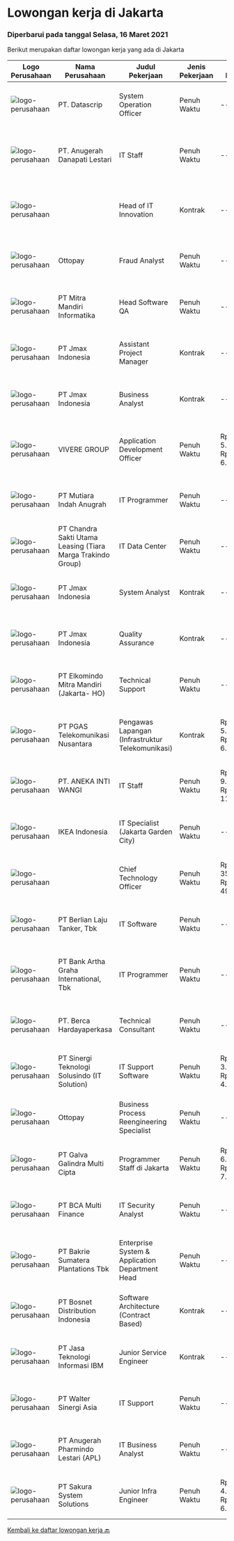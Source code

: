 
  # Lowongan kerja di Jakarta

  ### Diperbarui pada tanggal Selasa, 16 Maret 2021

  Berikut merupakan daftar lowongan kerja yang ada di Jakarta

  |Logo Perusahaan | Nama Perusahaan | Judul Pekerjaan | Jenis Pekerjaan | Gaji Pekerjaan | Lokasi | Deskripsi | Tanggal diunggah | Pranala |
  | -------------- | --------------- | --------------- | --------- | --------- | -------------- | ------- | ----------- | ----------- |
  |![logo-perusahaan](https://image-service-cdn.seek.com.au/8d6f0a5309b1a2621eba12d95dc11c21d51e5c80/ee4dce1061f3f616224767ad58cb2fc751b8d2dc)|PT. Datascrip|System Operation Officer|Penuh Waktu|---|Jakarta Raya|Tugas dan tanggung jawab: Memelihara ERP dan aplikasi internal yang digunakan oleh perusahaan Memberikan support dan membantu memecahkan masalah...|Senin, 15 Maret 2021|https://www.jobstreet.co.id/id/job/system-operation-officer-3480923?token=0~fa3bc7e1-490b-461d-9b95-ccfea8d3182b&sectionRank=1&jobId=jobstreet-id-job-3480923|
|![logo-perusahaan](https://image-service-cdn.seek.com.au/bcc247c689e347f782890e978fa46e744a7c72cd/ee4dce1061f3f616224767ad58cb2fc751b8d2dc)|PT. Anugerah Danapati Lestari|IT Staff|Penuh Waktu|---|Jakarta Raya|Persyaratan : - Minimal STM teknologi informatika/ D3 Teknik Komputer- Memiliki pengalaman mengenai service hardware komputer minimal 2 tahun-Memahami...|Senin, 15 Maret 2021|https://www.jobstreet.co.id/id/job/it-staff-3481482?token=0~fa3bc7e1-490b-461d-9b95-ccfea8d3182b&sectionRank=2&jobId=jobstreet-id-job-3481482|
|![logo-perusahaan](https://us.123rf.com/450wm/pavelstasevich/pavelstasevich1811/pavelstasevich181101027/112815900-stock-vector-no-image-available-icon-flat-vector.jpg?ver=6)||Head of IT Innovation|Kontrak|---|Jakarta Raya|Job Descriptions:Supervisory/Leadership Role: Seeks excellence in all developers disciplines inclusive of data processing, quality assurance,...|Senin, 15 Maret 2021|https://www.jobstreet.co.id/id/job/head-of-it-innovation-3481618?token=0~fa3bc7e1-490b-461d-9b95-ccfea8d3182b&sectionRank=3&jobId=jobstreet-id-job-3481618|
|![logo-perusahaan](https://image-service-cdn.seek.com.au/33a44d4722fb7830f55e10ddc9b932471616609d/ee4dce1061f3f616224767ad58cb2fc751b8d2dc)|Ottopay|Fraud Analyst|Penuh Waktu|---|Jakarta Raya|Deskripsi pekerjaan: Melakukan pemantauan terhadap transaksi mencurigakan Identifikasi dan implementasi prosedur untuk mengurangi resiko fraud antar...|Senin, 15 Maret 2021|https://www.jobstreet.co.id/id/job/fraud-analyst-3481951?token=0~fa3bc7e1-490b-461d-9b95-ccfea8d3182b&sectionRank=4&jobId=jobstreet-id-job-3481951|
|![logo-perusahaan](https://image-service-cdn.seek.com.au/a8a484db6d721d8f5ce28e85f63446dc8f63a2b7/ee4dce1061f3f616224767ad58cb2fc751b8d2dc)|PT Mitra Mandiri Informatika|Head Software QA|Penuh Waktu|---|Jakarta Raya|Candidate must possess at least Bachelor's Degree in Computer Science/Information Technology or equivalent. At least 3 Year(s) of working experience...|Senin, 15 Maret 2021|https://www.jobstreet.co.id/id/job/head-software-qa-3481190?token=0~fa3bc7e1-490b-461d-9b95-ccfea8d3182b&sectionRank=5&jobId=jobstreet-id-job-3481190|
|![logo-perusahaan](https://image-service-cdn.seek.com.au/ae50428795edda7e12b0a50a4421e33b5d3d7a4e/ee4dce1061f3f616224767ad58cb2fc751b8d2dc)|PT Jmax Indonesia|Assistant Project Manager|Kontrak|---|Jakarta Selatan|Persyaratan: Pendidikan minimal S1. Pengalaman minimal 5 tahun di bidang IT sebagai Project Manager. Memiliki Kemampuan komunikasi yang baik. Mampu...|Senin, 15 Maret 2021|https://www.jobstreet.co.id/id/job/assistant-project-manager-3481463?token=0~fa3bc7e1-490b-461d-9b95-ccfea8d3182b&sectionRank=6&jobId=jobstreet-id-job-3481463|
|![logo-perusahaan](https://image-service-cdn.seek.com.au/ae50428795edda7e12b0a50a4421e33b5d3d7a4e/ee4dce1061f3f616224767ad58cb2fc751b8d2dc)|PT Jmax Indonesia|Business Analyst|Kontrak|---|Jakarta Selatan|Persyaratan: Pendidikan minimal S1. Pengalaman minimal 3 tahun di bidang IT Sebagai Business Analyst / Product Owner. Memiliki kemampuan menganalisis,...|Senin, 15 Maret 2021|https://www.jobstreet.co.id/id/job/business-analyst-3481494?token=0~fa3bc7e1-490b-461d-9b95-ccfea8d3182b&sectionRank=7&jobId=jobstreet-id-job-3481494|
|![logo-perusahaan](https://image-service-cdn.seek.com.au/6ad5fd41530e2ae68410bffc06344a92b7aa76ce/ee4dce1061f3f616224767ad58cb2fc751b8d2dc)|VIVERE GROUP|Application Development Officer|Penuh Waktu|Rp. 5.000.000-Rp. 6.500.000|Jakarta Raya|Job Description: Create and maintenance the application program Create and manage all documentation of application program Manage data and request of...|Senin, 15 Maret 2021|https://www.jobstreet.co.id/id/job/application-development-officer-3481823?token=0~fa3bc7e1-490b-461d-9b95-ccfea8d3182b&sectionRank=8&jobId=jobstreet-id-job-3481823|
|![logo-perusahaan](https://image-service-cdn.seek.com.au/c88324c667eef2ac5661f95fe77407615f4d82ae/ee4dce1061f3f616224767ad58cb2fc751b8d2dc)|PT Mutiara Indah Anugrah|IT Programmer|Penuh Waktu|---|Jakarta Pusat|JOB DESCRIPTION: Responsible for operation and maintenance of IT General, Strong in network infrastructure and IT system as requested  Developing web...|Senin, 15 Maret 2021|https://www.jobstreet.co.id/id/job/it-programmer-3481927?token=0~fa3bc7e1-490b-461d-9b95-ccfea8d3182b&sectionRank=9&jobId=jobstreet-id-job-3481927|
|![logo-perusahaan](https://image-service-cdn.seek.com.au/3dbb8de92a9ab14159f0d58e855d71d82bb401a7/ee4dce1061f3f616224767ad58cb2fc751b8d2dc)|PT Chandra Sakti Utama Leasing (Tiara Marga Trakindo Group)|IT Data Center|Penuh Waktu|---|Jakarta Raya|Deskripsi Pekerjaan : Memastikan pengelolaan data center management dapat berjalan secara efektif Menerapkan metode dan prosedur administrasi sistem...|Senin, 15 Maret 2021|https://www.jobstreet.co.id/id/job/it-data-center-3481346?token=0~fa3bc7e1-490b-461d-9b95-ccfea8d3182b&sectionRank=10&jobId=jobstreet-id-job-3481346|
|![logo-perusahaan](https://image-service-cdn.seek.com.au/ae50428795edda7e12b0a50a4421e33b5d3d7a4e/ee4dce1061f3f616224767ad58cb2fc751b8d2dc)|PT Jmax Indonesia|System Analyst|Kontrak|---|Jakarta Selatan|Persyaratan: Pendidikan minimal S1. Pengalaman minimal 3 tahun di bidang IT sebagai System Analyst / Solution Architect. Memiliki kemampuan komunikasi...|Senin, 15 Maret 2021|https://www.jobstreet.co.id/id/job/system-analyst-3481515?token=0~fa3bc7e1-490b-461d-9b95-ccfea8d3182b&sectionRank=11&jobId=jobstreet-id-job-3481515|
|![logo-perusahaan](https://image-service-cdn.seek.com.au/ae50428795edda7e12b0a50a4421e33b5d3d7a4e/ee4dce1061f3f616224767ad58cb2fc751b8d2dc)|PT Jmax Indonesia|Quality Assurance|Kontrak|---|Jakarta Selatan|Persyaratan: Pendidikan minimal S1 Pengalaman minimal 3 tahun di bidang IT Software Quality Assurance/ Software tester Memiliki pengalaman di industry...|Senin, 15 Maret 2021|https://www.jobstreet.co.id/id/job/quality-assurance-3481608?token=0~fa3bc7e1-490b-461d-9b95-ccfea8d3182b&sectionRank=12&jobId=jobstreet-id-job-3481608|
|![logo-perusahaan](https://image-service-cdn.seek.com.au/f34628af7db6e589380656bc5a78ad1adfee8fa7/ee4dce1061f3f616224767ad58cb2fc751b8d2dc)|PT Elkomindo Mitra Mandiri (Jakarta- HO)|Technical Support|Penuh Waktu|---|Jakarta Raya|Responsibilities:·        Membangun jaringan dan memelihara jaringan yang sudah ada·        Memperbaiki / merakit pc·        Instalasi dan trouble...|Senin, 15 Maret 2021|https://www.jobstreet.co.id/id/job/technical-support-3481743?token=0~fa3bc7e1-490b-461d-9b95-ccfea8d3182b&sectionRank=13&jobId=jobstreet-id-job-3481743|
|![logo-perusahaan](https://image-service-cdn.seek.com.au/c0c52c3a9d596b4527feaccfcb92142bc5facc20/ee4dce1061f3f616224767ad58cb2fc751b8d2dc)|PT PGAS Telekomunikasi Nusantara|Pengawas Lapangan (Infrastruktur Telekomunikasi)|Kontrak|Rp. 5.000.000-Rp. 6.500.000|Jakarta Raya|Tugas : Bertanggung jawab dalam koordinasi dan pengendalian kegiatan proyek yang berjalan guna meminimalkan kesalahan yang ada di lapangan Kualifikasi...|Senin, 15 Maret 2021|https://www.jobstreet.co.id/id/job/pengawas-lapangan-infrastruktur-telekomunikasi-3481294?token=0~fa3bc7e1-490b-461d-9b95-ccfea8d3182b&sectionRank=14&jobId=jobstreet-id-job-3481294|
|![logo-perusahaan](https://image-service-cdn.seek.com.au/c43e3f9bc01ae1b86e10ab2569e49ee32d17ccd8/ee4dce1061f3f616224767ad58cb2fc751b8d2dc)|PT. ANEKA INTI WANGI|IT Staff|Penuh Waktu|Rp. 9.000.000-Rp. 11.000.000|Jakarta Pusat|Candidate must possess at least Bachelor's Degree in Computer Science/Information Technology or equivalent. At least 2 Year(s) of working experience...|Senin, 15 Maret 2021|https://www.jobstreet.co.id/id/job/it-staff-3481248?token=0~fa3bc7e1-490b-461d-9b95-ccfea8d3182b&sectionRank=15&jobId=jobstreet-id-job-3481248|
|![logo-perusahaan](https://image-service-cdn.seek.com.au/c526ed122512bc6ac451766186a2fc68946887aa/ee4dce1061f3f616224767ad58cb2fc751b8d2dc)|IKEA Indonesia|IT Specialist (Jakarta Garden City)|Penuh Waktu|---|Jakarta Timur|In order to provide support, maintain, and update current Application System according to the Service Level Agreement, and to manage an effective...|Senin, 15 Maret 2021|https://www.jobstreet.co.id/id/job/it-specialist-jakarta-garden-city-3481387?token=0~fa3bc7e1-490b-461d-9b95-ccfea8d3182b&sectionRank=16&jobId=jobstreet-id-job-3481387|
|![logo-perusahaan](https://us.123rf.com/450wm/pavelstasevich/pavelstasevich1811/pavelstasevich181101027/112815900-stock-vector-no-image-available-icon-flat-vector.jpg?ver=6)||Chief Technology Officer|Penuh Waktu|Rp. 35.000.000-Rp. 49.000.000|Jakarta Pusat|Qualifications and Requirements: Education: Bachelor Degree Experience: 5 years in software engineering and IT experience Maximum 40 years old People...|Senin, 15 Maret 2021|https://www.jobstreet.co.id/id/job/chief-technology-officer-3481968?token=0~fa3bc7e1-490b-461d-9b95-ccfea8d3182b&sectionRank=17&jobId=jobstreet-id-job-3481968|
|![logo-perusahaan](https://image-service-cdn.seek.com.au/58e6a87708365ad2b1ec78b1db1df244886d344d/ee4dce1061f3f616224767ad58cb2fc751b8d2dc)|PT Berlian Laju Tanker, Tbk|IT Software|Penuh Waktu|---|Jakarta Pusat|Job Descriptions: Ensuring new software application is well-developed and modified as requirement and met the project timeline. Reviewing business...|Senin, 15 Maret 2021|https://www.jobstreet.co.id/id/job/it-software-3481662?token=0~fa3bc7e1-490b-461d-9b95-ccfea8d3182b&sectionRank=18&jobId=jobstreet-id-job-3481662|
|![logo-perusahaan](https://image-service-cdn.seek.com.au/70fa0eb556930e429e3d8319f3e490ad555f1d13/ee4dce1061f3f616224767ad58cb2fc751b8d2dc)|PT Bank Artha Graha International, Tbk|IT Programmer|Penuh Waktu|---|Jakarta Raya|Job Descriptions Membuat dan mengembangkan application programming interfaces  Requirements Pendidikan minimal S1 Teknik Informatika / Komputer / IPK...|Senin, 15 Maret 2021|https://www.jobstreet.co.id/id/job/it-programmer-3481191?token=0~fa3bc7e1-490b-461d-9b95-ccfea8d3182b&sectionRank=19&jobId=jobstreet-id-job-3481191|
|![logo-perusahaan](https://image-service-cdn.seek.com.au/07808e0e0514b875ff9e370c520f3f76aeab9a82/ee4dce1061f3f616224767ad58cb2fc751b8d2dc)|PT. Berca Hardayaperkasa|Technical Consultant|Penuh Waktu|---|Jakarta Raya|Job Description: Develop existing funcion on ERP JD Edwards &amp; Ideampiere Simplify function on ERP JD Edwards &amp; Ideampiere Develop the latest...|Senin, 15 Maret 2021|https://www.jobstreet.co.id/id/job/technical-consultant-3481425?token=0~fa3bc7e1-490b-461d-9b95-ccfea8d3182b&sectionRank=20&jobId=jobstreet-id-job-3481425|
|![logo-perusahaan](https://image-service-cdn.seek.com.au/c70f76eb4939ee4b88593f2c0b62010d950c721a/ee4dce1061f3f616224767ad58cb2fc751b8d2dc)|PT Sinergi Teknologi Solusindo (IT Solution)|IT Support Software|Penuh Waktu|Rp. 3.500.000-Rp. 4.500.000|Jakarta Pusat|Responsibilities: Maintain client confidence and protects operations by keeping information confidential. Collaborate with technical writers to create...|Senin, 15 Maret 2021|https://www.jobstreet.co.id/id/job/it-support-software-3481607?token=0~fa3bc7e1-490b-461d-9b95-ccfea8d3182b&sectionRank=21&jobId=jobstreet-id-job-3481607|
|![logo-perusahaan](https://image-service-cdn.seek.com.au/33a44d4722fb7830f55e10ddc9b932471616609d/ee4dce1061f3f616224767ad58cb2fc751b8d2dc)|Ottopay|Business Process Reengineering Specialist|Penuh Waktu|---|Jakarta Raya|Job Description :  Develop and maintain sustainable tools that will help the Business Operations team to improve efficiency Responsible for the...|Senin, 15 Maret 2021|https://www.jobstreet.co.id/id/job/business-process-reengineering-specialist-3481952?token=0~fa3bc7e1-490b-461d-9b95-ccfea8d3182b&sectionRank=22&jobId=jobstreet-id-job-3481952|
|![logo-perusahaan](https://image-service-cdn.seek.com.au/d0d070d03995c64696f257a545317f26e3889a43/ee4dce1061f3f616224767ad58cb2fc751b8d2dc)|PT Galva Galindra Multi Cipta|Programmer Staff di Jakarta|Penuh Waktu|Rp. 6.000.000-Rp. 7.000.000|Jakarta Pusat|Deskripsi Pekerjaan: Bekerja sama dengan system analyst untuk mengembangkan software atau aplikasi yang berhubungan dengan kebutuhan bisnis perusahaan...|Senin, 15 Maret 2021|https://www.jobstreet.co.id/id/job/programmer-staff-di-jakarta-3481304?token=0~fa3bc7e1-490b-461d-9b95-ccfea8d3182b&sectionRank=23&jobId=jobstreet-id-job-3481304|
|![logo-perusahaan](https://image-service-cdn.seek.com.au/90af80bc84994b8d5954ad45ff4e7253f3fddf4d/ee4dce1061f3f616224767ad58cb2fc751b8d2dc)|PT BCA Multi Finance|IT Security Analyst|Penuh Waktu|---|Jakarta Raya|Job responsibilities: Analysis and improving the effectiveness of Information Technology Security Established appropriate security process and...|Senin, 15 Maret 2021|https://www.jobstreet.co.id/id/job/it-security-analyst-3481733?token=0~fa3bc7e1-490b-461d-9b95-ccfea8d3182b&sectionRank=24&jobId=jobstreet-id-job-3481733|
|![logo-perusahaan](https://image-service-cdn.seek.com.au/fd5b967b78bf7958c6fff502212d82cc208d1e06/ee4dce1061f3f616224767ad58cb2fc751b8d2dc)|PT Bakrie Sumatera Plantations Tbk|Enterprise System & Application Department Head|Penuh Waktu|---|Jakarta Selatan|Kualifikasi : Pendidikan minimal S1 IT  Minimal 7 Tahun di industry plantations dengan latar belakang pernah implementasi ERP (SAP) Minimum...|Senin, 15 Maret 2021|https://www.jobstreet.co.id/id/job/enterprise-system-application-department-head-3481283?token=0~fa3bc7e1-490b-461d-9b95-ccfea8d3182b&sectionRank=25&jobId=jobstreet-id-job-3481283|
|![logo-perusahaan](https://image-service-cdn.seek.com.au/9d6fea383f32f646c8653ea043cd81933fcc22f2/ee4dce1061f3f616224767ad58cb2fc751b8d2dc)|PT Bosnet Distribution Indonesia|Software Architecture (Contract Based)|Kontrak|---|Jakarta Selatan|Job Responsibilities : Menentukan design high-level serta menentukan standar teknis (standard coding, tools, platform, database, dll) yang dibutuhkan...|Senin, 15 Maret 2021|https://www.jobstreet.co.id/id/job/software-architecture-contract-based-3481392?token=0~fa3bc7e1-490b-461d-9b95-ccfea8d3182b&sectionRank=26&jobId=jobstreet-id-job-3481392|
|![logo-perusahaan](https://image-service-cdn.seek.com.au/0717001932680fdfbc3c64e4667bf451ca349d9f/ee4dce1061f3f616224767ad58cb2fc751b8d2dc)|PT Jasa Teknologi Informasi IBM|Junior Service Engineer|Kontrak|---|Jakarta Raya|Job Requirement : Candidate must possess at least Diploma / Bachelor's Degree from Engineering (Electrical/Electronic), Engineering...|Senin, 15 Maret 2021|https://www.jobstreet.co.id/id/job/junior-service-engineer-3481359?token=0~fa3bc7e1-490b-461d-9b95-ccfea8d3182b&sectionRank=27&jobId=jobstreet-id-job-3481359|
|![logo-perusahaan](https://us.123rf.com/450wm/pavelstasevich/pavelstasevich1811/pavelstasevich181101027/112815900-stock-vector-no-image-available-icon-flat-vector.jpg?ver=6)|PT Walter Sinergi Asia|IT Support|Penuh Waktu|---|Jakarta Raya|KUALIFIKASI Usia maksimal 35 tahun Pendidikan S1 Teknik Informatika Setidaknya memiliki 2 tahun pengalaman dalam bidang yang sesuai untuk posisi ini....|Senin, 15 Maret 2021|https://www.jobstreet.co.id/id/job/it-support-3481001?token=0~fa3bc7e1-490b-461d-9b95-ccfea8d3182b&sectionRank=28&jobId=jobstreet-id-job-3481001|
|![logo-perusahaan](https://image-service-cdn.seek.com.au/bfd69db3c760d83c30550f0eef578b9f6efe535a/ee4dce1061f3f616224767ad58cb2fc751b8d2dc)|PT Anugerah Pharmindo Lestari (APL)|IT Business Analyst|Penuh Waktu|---|Jakarta Raya|Job Requirement: Bachelor’s degree in Information System/ Engineering Minimum 2 years experience, and SAP/ Business process knowledge is preferable....|Senin, 15 Maret 2021|https://www.jobstreet.co.id/id/job/it-business-analyst-3481924?token=0~fa3bc7e1-490b-461d-9b95-ccfea8d3182b&sectionRank=29&jobId=jobstreet-id-job-3481924|
|![logo-perusahaan](https://image-service-cdn.seek.com.au/f62d2dc13bc523ceab9cacfdc7270c0a65fbc9f4/ee4dce1061f3f616224767ad58cb2fc751b8d2dc)|PT Sakura System Solutions|Junior Infra Engineer|Penuh Waktu|Rp. 4.500.000-Rp. 6.000.000|Jakarta Raya|Experiences Joining at least 2 infrastructure development Projects over 200.000.000 IDR (excluding application development) with successfully...|Senin, 15 Maret 2021|https://www.jobstreet.co.id/id/job/junior-infra-engineer-3481053?token=0~fa3bc7e1-490b-461d-9b95-ccfea8d3182b&sectionRank=30&jobId=jobstreet-id-job-3481053|


  [Kembali ke daftar lowongan kerja 🔙](../README.md#daftar-lowongan-kerja)
  